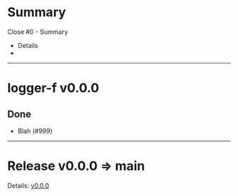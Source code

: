 # Summary
Close #0 - Summary
* Details
*

***

# logger-f v0.0.0

## Done

* Blah (#999)


***

# Release v0.0.0 => main

Details: [v0.0.0](https://github.com/Kevin-Lee/logger-f/releases/tag/v0.0.0)
